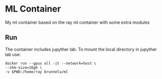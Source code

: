 
# ML Container

My ml container based on the ray ml container with some extra modules

## Run

The container includes jupyther lab. To mount the local directory in jupyther lab use:

```
docker run --gpus all -it --network=host \
--shm-size=16gb \
-v $PWD:/home/ray brunnelu/ml
```